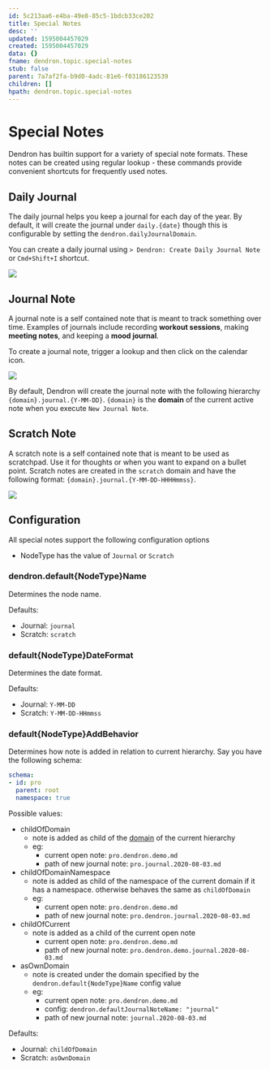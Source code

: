 ```yaml
---
id: 5c213aa6-e4ba-49e8-85c5-1bdcb33ce202
title: Special Notes
desc: ''
updated: 1595004457029
created: 1595004457029
data: {}
fname: dendron.topic.special-notes
stub: false
parent: 7a7af2fa-b9d0-4adc-81e6-f03186123539
children: []
hpath: dendron.topic.special-notes
---
```

# Special Notes

Dendron has builtin support for a variety of special note formats. These notes can be created using regular lookup - these commands provide convenient shortcuts for frequently used notes. 

## Daily Journal

The daily journal helps you keep a journal for each day of the year. By default, it will create the journal under `daily.{date}` though this is configurable by setting the `dendron.dailyJournalDomain`.

You can create a daily journal using `> Dendron: Create Daily Journal Note` or `Cmd+Shift+I` shortcut.

![](https://foundation-prod-assetspublic53c57cce-8cpvgjldwysl.s3-us-west-2.amazonaws.com/assets/images/notes.daily.gif)

## Journal Note

A journal note is a self contained note that is meant to track something over time. Examples of journals include recording **workout sessions**, making **meeting notes**, and keeping a **mood journal**.

To create a journal note, trigger a lookup and then click on the calendar icon. 

<a href="https://www.loom.com/share/3c3ddc1dc63547cea8bf186bec31f71b"> 
<img style="" src="https://cdn.loom.com/sessions/thumbnails/3c3ddc1dc63547cea8bf186bec31f71b-with-play.gif"> </a>

By default, Dendron will create the journal note with the following hierarchy `{domain}.journal.{Y-MM-DD}`. `{domain}` is the **domain** of the current active note when you execute `New Journal Note`. 

## Scratch Note

A scratch note is a self contained note that is meant to be used as scratchpad. Use it for thoughts or when you want to expand on a bullet point. Scratch notes are created in the `scratch` domain and have the following format: `{domain}.journal.{Y-MM-DD-HHHHmmss}`. 

<a href="https://www.loom.com/share/2fd3042119124df8bb4592d8ffe6d708"> 
<img style="" src="https://cdn.loom.com/sessions/thumbnails/2fd3042119124df8bb4592d8ffe6d708-with-play.gif"> </a>

## Configuration

All special notes support the following configuration options 

- NodeType has the value of `Journal` or `Scratch`

### dendron.default{NodeType}Name

Determines the node name.

Defaults: 

- Journal: `journal`
- Scratch: `scratch`

### default{NodeType}DateFormat

Determines the date format.

Defaults: 

- Journal: `Y-MM-DD`
- Scratch: `Y-MM-DD-HHmmss`

### default{NodeType}AddBehavior

Determines how note is added in relation to current hierarchy. Say you have the following schema:

```yml
schema: 
- id: pro
  parent: root
  namespace: true
```

Possible values:

- childOfDomain
  - note is added as child of the [domain](https://dendron.so/notes/c6fd6bc4-7f75-4cbb-8f34-f7b99bfe2d50.html#domain) of the current hierarchy
  - eg:
    - current open note: `pro.dendron.demo.md`
    - path of new journal note: `pro.journal.2020-08-03.md`
- childOfDomainNamespace
  - note is added as child of the namespace of the current domain if it has a namespace. otherwise behaves the same as `childOfDomain`
  - eg: 
    - current open note: `pro.dendron.demo.md` 
    - path of new journal note:  `pro.dendron.journal.2020-08-03.md`
- childOfCurrent
  - note is added as a child of the current open note
    - current open note: `pro.dendron.demo.md` 
    - path of new journal note:  `pro.dendron.demo.journal.2020-08-03.md`
- asOwnDomain
  - note is created under the domain specified by the `dendron.default{NodeType}Name` config value
  - eg:
    - current open note: `pro.dendron.demo.md` 
    - config: `dendron.defaultJournalNoteName: "journal"`
    - path of new journal note:  `journal.2020-08-03.md`

Defaults:

- Journal: `childOfDomain`
- Scratch: `asOwnDomain`
